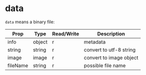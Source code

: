 # data

`data` means a binary file:

Prop | Type | Read/Write | Description
---|---|---|---
info | object | r | metadata
string | string | r | convert to utf-8 string
image | image | r | convert to image object
fileName | string | r | possible file name